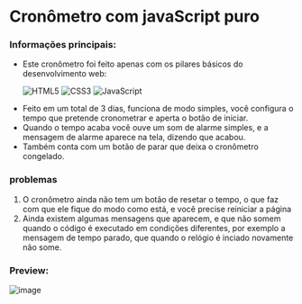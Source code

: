 # Cronômetro com javaScript puro

### Informações principais:
<ul> 
 <li>
  Este cronômetro foi feito apenas com os pilares básicos do desenvolvimento web:
   
![HTML5](https://img.shields.io/badge/html5-%23E34F26.svg?style=for-the-badge&logo=html5&logoColor=white)
![CSS3](https://img.shields.io/badge/css3-%231572B6.svg?style=for-the-badge&logo=css3&logoColor=white)
![JavaScript](https://img.shields.io/badge/javascript-%23323330.svg?style=for-the-badge&logo=javascript&logoColor=%23F7DF1E) </li>

<li> Feito em um total de 3 dias, funciona de modo simples, você configura o tempo que pretende cronometrar e aperta o botão de iniciar. </li>
<li> Quando o tempo acaba você ouve um som de alarme simples, e a mensagem de alarme aparece na tela, dizendo que acabou. </li>
<li> Também conta com um botão de parar que deixa o cronômetro congelado. </li>

</ul>


### problemas

<ol>
 <li>
   O cronômetro ainda não tem um botão de resetar o tempo, o que faz com que ele fique do modo como está, e você precise reiniciar a página
 </li>
  <li>
    Ainda existem algumas mensagens que aparecem, e que não somem quando o código é executado em condições diferentes, por exemplo a mensagem de tempo parado, que quando o relógio é inciado novamente não some.
  </li>
</ol> 


### Preview:

![image](https://github.com/DanielProgrammer64/StopWhatch_With_js/assets/103775773/e2811da4-16a5-452f-9c0b-8a9e030e11dc)
